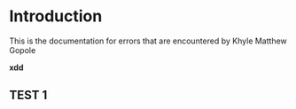 # Introduction

This is the documentation for errors that are encountered by Khyle Matthew Gopole

**xdd**

## TEST 1
